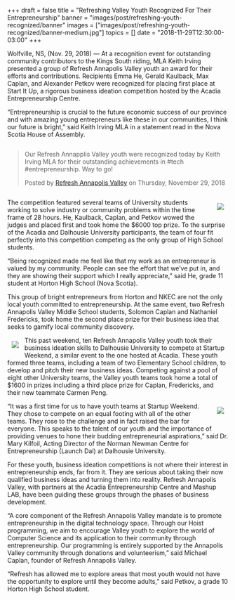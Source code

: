 +++
draft = false
title = "Refreshing Valley Youth Recognized For Their Entrepreneurship"
banner = "images/post/refreshing-youth-recognized/banner"
images = ["images/post/refreshing-youth-recognized/banner-medium.jpg"]
topics = []
date = "2018-11-29T12:30:00-03:00"
+++

<p>Wolfville, NS, (Nov. 29, 2018) — At a recognition event for outstanding community contributors to the Kings South riding, MLA Keith Irving presented a group of Refresh Annapolis Valley youth an award for their efforts and contributions.  Recipients Emma He, Gerald Kaulback, Max Caplan, and Alexander Petkov were recognized for placing first place at Start It Up, a rigorous business ideation competition hosted by the Acadia Entrepreneurship Centre.</p>


“Entrepreneurship is crucial to the future economic success of our province and with amazing young entrepreneurs like these in our communities, I think our future is bright,” said Keith Irving MLA in a statement read in the Nova Scotia House of Assembly.

<div id="fb-root"></div>
<script>(function(d, s, id) {
  var js, fjs = d.getElementsByTagName(s)[0];
  if (d.getElementById(id)) return;
  js = d.createElement(s); js.id = id;
  js.src = 'https://connect.facebook.net/en_US/sdk.js#xfbml=1&version=v3.2&appId=148331745249346&autoLogAppEvents=1';
  fjs.parentNode.insertBefore(js, fjs);
}(document, 'script', 'facebook-jssdk'));</script>


<div class="row align-center">
  <div class="columns small-12 medium-6 large-centered">
    <div class="fb-video" data-href="https://www.facebook.com/RefreshAnnapolisValley/videos/2125876057727111/" data-width="500" data-show-text="true" data-allowfullscreen="false"><blockquote cite="https://www.facebook.com/RefreshAnnapolisValley/videos/2125876057727111/" class="fb-xfbml-parse-ignore"><a href="https://www.facebook.com/RefreshAnnapolisValley/videos/2125876057727111/"></a><p>Our Refresh Annapplis Valley youth were recognized today by Keith Irving MLA for their outstanding achievements in #tech #entrepreneurship.  Way to go!</p>Posted by <a href="https://www.facebook.com/RefreshAnnapolisValley/">Refresh Annapolis Valley</a> on Thursday, November 29, 2018</blockquote></div>
  </div>
</div>

<img src="/images/post/refreshing-youth-recognized/start-it-up.jpg" align="right" style="padding: 10px">The competition featured several teams of University students working to solve industry or community problems within the time frame of 28 hours.  He, Kaulback, Caplan, and Petkov wowed the judges and placed first and took home the $6000 top prize.  To the surprise of the Acadia and Dalhousie University participants, the team of four fit perfectly into this competition competing as the only group of High School students.

“Being recognized made me feel like that my work as an entrepreneur is valued by my community. People can see the effort that we’ve put in, and they are showing their support which I really appreciate,” said He, grade 11 student at Horton High School (Nova Scotia).

This group of bright entrepreneurs from Horton and NKEC are not the only local youth committed to entrepreneurship.  At the same event, two Refresh Annapolis Valley Middle School students, Solomon Caplan and Nathaniel Fredericks, took home the second place prize for their business idea that seeks to gamify local community discovery.

<img src="/images/post/refreshing-youth-recognized/tamagoshido.jpg" align="left" style="padding: 10px">This past weekend, ten Refresh Annapolis Valley youth took their business ideation skills to Dalhousie University to compete at Startup Weekend, a similar event to the one hosted at Acadia.  These youth formed three teams, including a team of two Elementary School children, to develop and pitch their new business ideas.  Competing against a pool of eight other University teams, the Valley youth teams took home a total of $1600 in prizes including a third place prize for Caplan, Fredericks, and their new teammate Carmen Peng.

<img src="/images/post/refreshing-youth-recognized/kilfoil.jpg" align="right" style="padding: 10px">“It was a first time for us to have youth teams at Startup Weekend.  They chose to compete on an equal footing with all of the other teams.  They rose to the challenge and in fact raised the bar for everyone.  This speaks to the talent of our youth and the importance of providing venues to hone their budding entrepreneurial aspirations,”  said Dr. Mary Kilfoil, Acting Director of the Norman Newman Centre for Entrepreneurship (Launch Dal) at Dalhousie University.

For these youth, business ideation competitions is not where their interest in entrepreneurship ends, far from it.  They are serious about taking their now qualified business ideas and turning them into reality.  Refresh Annapolis Valley, with partners at the Acadia Entrepreneurship Centre and Mashup LAB, have been guiding these groups through the phases of business development.

“A core component of the Refresh Annapolis Valley mandate is to promote entrepreneurship in the digital technology space.  Through our Hoist programming, we aim to encourage Valley youth to explore the world of Computer Science and its application to their community through entrepreneurship.  Our programming is entirely supported by the Annapolis Valley community through donations and volunteerism,” said Michael Caplan, founder of Refresh Annapolis Valley.

“Refresh has allowed me to explore areas that most youth would not have the opportunity to explore until they become adults,” said Petkov, a grade 10 Horton High School student.
